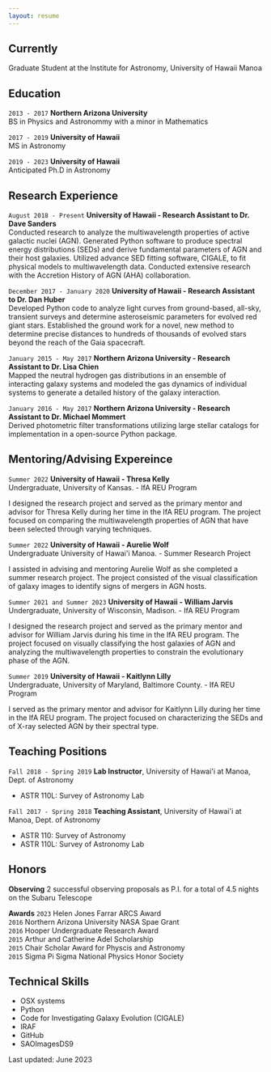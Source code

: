 ```yaml
---
layout: resume
---
```

## Currently

Graduate Student at the Institute for Astronomy, University of Hawaii Manoa

## Education

`2013 - 2017`
__Northern Arizona University__<br/>
BS in Physics and Astronommy with a minor in Mathematics

`2017 - 2019`
__University of Hawaii__<br/>
MS in Astronomy 

`2019 - 2023`
__University of Hawaii__<br/>
Anticipated Ph.D in Astronomy 

## Research Experience
`August 2018 - Present`
__University of Hawaii - Research Assistant to Dr. Dave Sanders__<br/>
Conducted research to analyze the multiwavelength properties of active galactic nuclei (AGN). Generated Python software to produce spectral energy distributions (SEDs) and derive fundamental parameters of AGN and their host galaxies. Utilized advance SED fitting software, CIGALE, to fit physical models to multiwavelength data. Conducted extensive research with the Accretion History of AGN (AHA) collaboration.


`December 2017 - January 2020`
__University of Hawaii - Research Assistant to Dr. Dan Huber__<br/>
Developed Python code to analyze light curves from ground-based, all-sky, transient surveys and determine asteroseismic parameters for evolved red giant stars. Established the ground work for a novel, new method to determine precise distances to hundreds of thousands of evolved stars beyond the reach of the Gaia spacecraft. 

`January 2015 - May 2017`
__Northern Arizona University - Research Assistant to Dr. Lisa Chien__<br/>
Mapped the neutral hydrogen gas distributions in an ensemble of interacting galaxy systems and modeled the gas dynamics of individual systems to generate a detailed history of the galaxy interaction.

`January 2016 - May 2017`
__Northern Arizona University - Research Assistant to Dr. Michael Mommert__<br/>
Derived photometric filter transformations utilizing large stellar catalogs for implementation in a open-source Python package.

## Mentoring/Advising Expereince
`Summer 2022`
__University of Hawaii - Thresa Kelly__<br/>
Undergraduate, University of Kansas. - IfA REU Program

I designed the research project and served as the primary mentor and advisor for Thresa Kelly during her time in the IfA REU program. The project focused on comparing the multiwavelength properties of AGN that have been selected through varying techniques.

`Summer 2022`
__University of Hawaii - Aurelie Wolf__<br/>
Undergraduate University of Hawai'i Manoa. - Summer Research Project 

I assisted in advising and mentoring Aurelie Wolf as she completed a summer research project. The project consisted of the visual classification of galaxy images to identify signs of mergers in AGN hosts.

`Summer 2021 and Summer 2023`
__University of Hawaii - William Jarvis__<br/>
Undergraduate, University of Wisconsin, Madison. - IfA REU Program

I designed the research project and served as the primary mentor and advisor for William Jarvis during his time in the IfA REU program. The project focused on visually classifying the host galaxies of AGN and analyzing the multiwavelength properties to constrain the evolutionary phase of the AGN.

`Summer 2019`
__University of Hawaii - Kaitlynn Lilly__<br/>
Undergraduate, University of Maryland, Baltimore County. - IfA REU Program

I served as the primary mentor and advisor for Kaitlynn Lilly during her time in the IfA REU program. The project focused on characterizing the SEDs and of X-ray selected AGN by their spectral type.

## Teaching Positions

`Fall 2018 - Spring 2019`
__Lab Instructor__, University of Hawai'i at Manoa, Dept. of Astronomy

- ASTR 110L: Survey of Astronomy Lab

`Fall 2017 - Spring 2018`
__Teaching Assistant__, University of Hawai'i at Manoa, Dept. of Astronomy

- ASTR 110: Survey of Astronomy
- ASTR 110L: Survey of Astronomy Lab


## Honors
__Observing__
2 successful observing proposals as P.I. for a total of 4.5 nights on the Subaru Telescope

__Awards__
`2023`
Helen Jones Farrar ARCS Award<br/>
`2016`
Northern Arizona University NASA Spae Grant<br/>
`2016`
Hooper Undergraduate Research Award<br/>
`2015`
Arthur and Catherine Adel Scholarship<br/> 
`2015`
Chair Scholar Award for Physcis and Astronomy<br/> 
`2015`
Sigma Pi Sigma National Physics Honor Society<br/>


## Technical Skills
- OSX systems
- Python
- Code for Investigating Galaxy Evolution (CIGALE)
- IRAF
- GitHub
- SAOImagesDS9





<!-- ### Footer -->

Last updated: June 2023


